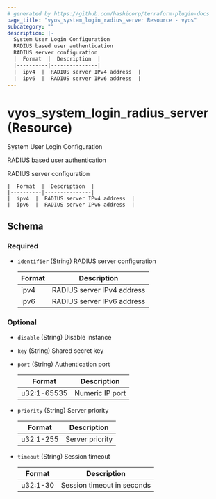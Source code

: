 ```yaml
---
# generated by https://github.com/hashicorp/terraform-plugin-docs
page_title: "vyos_system_login_radius_server Resource - vyos"
subcategory: ""
description: |-
  System User Login Configuration
  RADIUS based user authentication
  RADIUS server configuration
  |  Format  |  Description  |
  |----------|---------------|
  |  ipv4  |  RADIUS server IPv4 address  |
  |  ipv6  |  RADIUS server IPv6 address  |
---
```


# vyos_system_login_radius_server (Resource)

System User Login Configuration

RADIUS based user authentication

RADIUS server configuration

    |  Format  |  Description  |
    |----------|---------------|
    |  ipv4  |  RADIUS server IPv4 address  |
    |  ipv6  |  RADIUS server IPv6 address  |



<!-- schema generated by tfplugindocs -->
## Schema

### Required

- `identifier` (String) RADIUS server configuration

    |  Format  |  Description  |
    |----------|---------------|
    |  ipv4  |  RADIUS server IPv4 address  |
    |  ipv6  |  RADIUS server IPv6 address  |

### Optional

- `disable` (String) Disable instance
- `key` (String) Shared secret key
- `port` (String) Authentication port

    |  Format  |  Description  |
    |----------|---------------|
    |  u32:1-65535  |  Numeric IP port  |
- `priority` (String) Server priority

    |  Format  |  Description  |
    |----------|---------------|
    |  u32:1-255  |  Server priority  |
- `timeout` (String) Session timeout

    |  Format  |  Description  |
    |----------|---------------|
    |  u32:1-30  |  Session timeout in seconds  |
